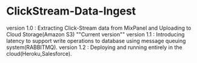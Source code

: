 # ClickStream-Data-Ingest
version 1.0 : Extracting Click-Stream data from MixPanel and Uploading to Cloud Storage(Amazon S3) ""Current version""
version 1.1 : Introducing latency to support write operations to database using message queuing 
			        system(RABBITMQ).
version 1.2 : Deploying and running entirely in the cloud(Heroku,Salesforce). 
